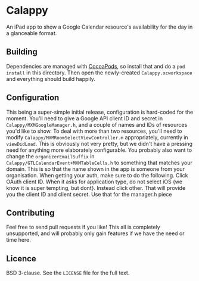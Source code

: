 # Calappy

An iPad app to show a Google Calendar resource's availability for the day in a glanceable format.

## Building

Dependencies are managed with [CocoaPods](http://cocoapods.org/), so install that and do a `pod install` in this directory. Then open the newly-created `Calappy.xcworkspace` and everything should build happily.

## Configuration

This being a super-simple initial release, configuration is hard-coded for the moment. You'll need to give a Google API client ID and secret in `Calappy/MXMGoogleManager.h`, and a couple of names and IDs of resources you'd like to show. To deal with more than two resources, you'll need to modify `Calappy/MXMRoomSelectViewController.m` appropriately, currently in `viewDidLoad`. This is obviously not very pretty, but we didn't have a pressing need for anything more elaborately configurable. You probably also want to change the `organizerEmailSuffix` in `Calappy/GTLCalendarEvent+MXMTableCells.h` to something that matches your domain. This is so that the name shown in the app is someone from your organisation.
When getting your auth, make sure to do the following. Click OAuth client ID. When it asks for application type, do not select
iOS {we know it is super tempting, but dont}. Instead click other. That will provide you the client ID and client secret. Use
that for the manager.h piece
## Contributing

Feel free to send pull requests if you like! This all is completely unsupported, and will probably only gain features if we have the need or time here.

## Licence

BSD 3-clause. See the `LICENSE` file for the full text.
